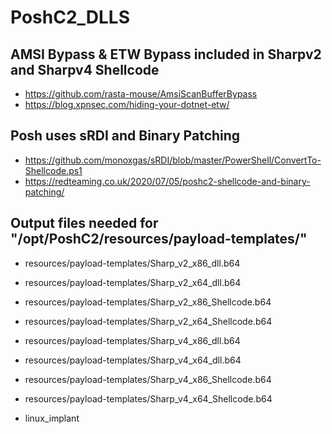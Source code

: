 # PoshC2_DLLS

## AMSI Bypass & ETW Bypass included in Sharpv2 and Sharpv4 Shellcode

* https://github.com/rasta-mouse/AmsiScanBufferBypass
* https://blog.xpnsec.com/hiding-your-dotnet-etw/

## Posh uses sRDI and Binary Patching

 * https://github.com/monoxgas/sRDI/blob/master/PowerShell/ConvertTo-Shellcode.ps1
 * https://redteaming.co.uk/2020/07/05/poshc2-shellcode-and-binary-patching/

## Output files needed for "/opt/PoshC2/resources/payload-templates/"

* resources/payload-templates/Sharp_v2_x86_dll.b64
* resources/payload-templates/Sharp_v2_x64_dll.b64
* resources/payload-templates/Sharp_v2_x86_Shellcode.b64
* resources/payload-templates/Sharp_v2_x64_Shellcode.b64

* resources/payload-templates/Sharp_v4_x86_dll.b64
* resources/payload-templates/Sharp_v4_x64_dll.b64
* resources/payload-templates/Sharp_v4_x86_Shellcode.b64
* resources/payload-templates/Sharp_v4_x64_Shellcode.b64

* linux_implant
